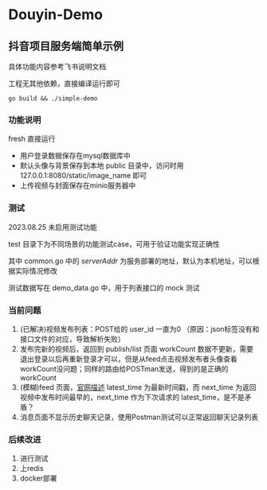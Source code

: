 # Douyin-Demo

## 抖音项目服务端简单示例

具体功能内容参考飞书说明文档

工程无其他依赖，直接编译运行即可

```shell
go build && ./simple-demo
```

### 功能说明

fresh 直接运行

* 用户登录数据保存在mysql数据库中
* 默认头像与背景保存到本地 public 目录中，访问时用 127.0.0.1:8080/static/image_name 即可
* 上传视频与封面保存在minio服务器中

### 测试
2023.08.25 未启用测试功能

test 目录下为不同场景的功能测试case，可用于验证功能实现正确性

其中 common.go 中的 _serverAddr_ 为服务部署的地址，默认为本机地址，可以根据实际情况修改

测试数据写在 demo_data.go 中，用于列表接口的 mock 测试

### 当前问题
1. (已解决)视频发布列表：POST给的 user_id 一直为0 （原因：json标签没有和接口文件的对应，导致解析失败）
2. 发布完新的视频后，返回到 publish/list 页面 workCount 数据不更新，需要退出登录以后再重新登录才可以，但是从feed点击视频发布者头像查看workCount没问题；同样的路由给POSTman发送，得到的是正确的workCount
3. (模糊)feed 页面，[官网描述](https://bytedance.feishu.cn/docx/BhEgdmoI3ozdBJxly71cd30vnRc) latest_time 为最新时间戳，而 next_time 为返回视频中发布时间最早的，next_time 作为下次请求的 latest_time，是不是矛盾？
4. 消息页面不显示历史聊天记录，使用Postman测试可以正常返回聊天记录列表

### 后续改进
1. 进行测试
2. 上redis
3. docker部署